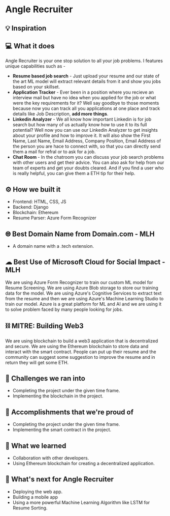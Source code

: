 # Angle Recruiter

## 💡 Inspiration

## 💻 What it does

Angle Recruiter is your one stop solution to all your job problems. I features unique capabilities such as -

- **Resume based job search** - Just upload your resume and our state of the art ML model will extract relevant details from it and show you jobs based on your skillset.
- **Application Tracker** - Ever been in a position where you recieve an interview mail but have no idea when you applied for the job or what were the key requirements for it? Well say goodbye to those moments because now you can track all you applications at one place and track details like Job Description, **add more things**.
- **Linkedin Analyzer** - We all know how important Linkedin is for job search but how many of us actually know how to use it to its full potential? Well now you can use our Linkedin Analyzer to get insights about your profile and how to improve it. It will also show the First Name, Last Name, Email Address, Company Position, Email Address of the person you are hace to connect with, so that you can directly send them a mail for refral or to ask for a job.
- **Chat Room** - In the chatroom you can discuss your job search problems with other users and get their advice. You can also ask for help from our team of experts and get your doubts cleared. And if you find a user who is really helpful, you can give them a ETH tip for their help.

## ⚙️ How we built it

- Frontend: HTML, CSS, JS
- Backend: Django
- Blockchain: Ethereum
- Resume Parser: Azure Form Recognizer

## 🌐 Best Domain Name from Domain.com - MLH

- A domain name with a .tech extension.

## ☁ Best Use of Microsoft Cloud for Social Impact - MLH

We are using Azure Form Recognizer to train our custom ML model for Resume Screening. We are using Azure Blob storage to store our training data for the model. We are using Azure's Cognitive Services to extract text from the resume and then we are using Azure's Machine Learning Studio to train our model. Azure is a great platform for ML and AI and we are using it to solve problem faced by many people looking for jobs.

## ⛓ MITRE: Building Web3

We are using blockchain to build a web3 application that is decentralized and secure. We are using the Ethereum blockchain to store data and interact with the smart contract. People can put up their resume and the community can suggest some suggestion to improve the resume and in return they will get some ETH.

## 🧠 Challenges we ran into

- Completing the project under the given time frame.
- Implementing the blockchain in the project.

## 🏅 Accomplishments that we're proud of

- Completing the project under the given time frame.
- Implementing the smart contract in the project.

## 📖 What we learned

- Collaboration with other developers.
- Using Ethereum blockchain for creating a decentralized application.

## 🚀 What's next for Angle Recruiter

- Deploying the web app.
- Building a mobile app
- Using a more powerful Machine Learning Algorithm like LSTM for Resume Sorting.
